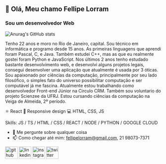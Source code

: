 ## 👋 Olá, Meu chamo Fellipe Lorram
### Sou um desenvolvedor Web

![Anurag's GitHub stats](https://github-readme-stats.vercel.app/api?username=FellipeLorram&show_icons=true&theme=radical)

Tenho 22 anos e moro no Rio de Janeiro, capital. Sou técnico em informática e programo desde 15 anos. As primeiras linguagens que aprendi foram Pascal, C, e Java. Também estudei C++, mas as que eu realmente gostei foram Python e JavaScript. Nos últimos 2 anos tenho estudado bastante desenvolvimento web, e desenvolvi alguns projetos legais, consegui desenvolver uma aplicação que atualmente é usada por 3 óticas. 
Sou apaixonado por ciências da computação, principalmente por seu lado filosófico, o simples fato do universo possibilitar computação e ser computável já me fascina. 
Atualmente estou trabalhando como desenvolvedor Front-end Júnior na Circulo CRM. Também sou voluntario do projeto Scienzee da UFRJ. Estou cursando ciências da computação na Veiga de Almeida, 2º período. 

⚛  React
📱 Responsive design
💻 HTML, CSS, JS

Skills: JS / TS / HTML / CSS / REACT / NODE / PYTHON / GOOGLE CLOUD

- 💬 Me pergunte sobre qualquer coisa
- 📫 Como chegar até mim: fellipelorram@gmail.com, 21 98073-7371


[<img src='https://cdn.jsdelivr.net/npm/simple-icons@3.0.1/icons/github.svg' alt='github' height='40'>](https://github.com/https://github.com/FellipeLorram)  [<img src='https://cdn.jsdelivr.net/npm/simple-icons@3.0.1/icons/linkedin.svg' alt='linkedin' height='40'>](https://www.linkedin.com/in/https://www.linkedin.com/in/fellipe-lorram-bezerra-da-silva-61a364201//)  [<img src='https://cdn.jsdelivr.net/npm/simple-icons@3.0.1/icons/instagram.svg' alt='instagram' height='40'>](https://www.instagram.com/@fellipelorram.silva/)  [<img src='https://cdn.jsdelivr.net/npm/simple-icons@3.0.1/icons/twitter.svg' alt='twitter' height='40'>](https://twitter.com/@MustafiLorram)  

